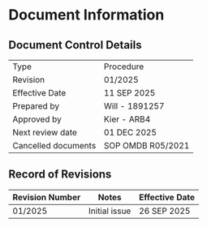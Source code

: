 # Document Information
## Document Control Details
|                     |                                                   |
|---------------------|---------------------------------------------------|
|         Type        |                    Procedure                      |
|       Revision      |                     01/2025                       |
|    Effective Date   |                    11 SEP 2025                    |
|     Prepared by     |                  Will - 1891257                   |
|     Approved by     |                  Kier - ARB4                      |
|   Next review date  |                    01 DEC 2025                    |
| Cancelled documents |                SOP OMDB R05/2021                  |

## Record of Revisions
<table><thead>
  <tr>
    <th>Revision Number</th>
    <th>Notes</th>
    <th>Effective Date</th>
  </tr></thead>
<tbody>
  <tr>
    <td>01/2025</td>
    <td>Initial issue</td>
    <td>26 SEP 2025</td>
  </tr>
</tbody></table>